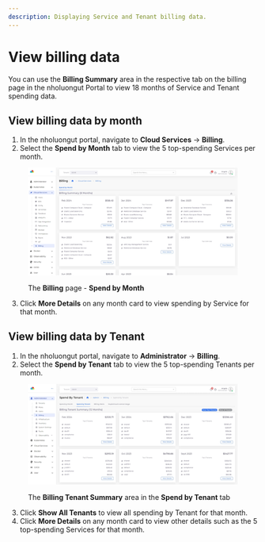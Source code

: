 ```yaml
---
description: Displaying Service and Tenant billing data.
---
```


# View billing data

You can use the **Billing Summary** area in the respective tab on the billing page in the nholuongut Portal to view 18 months of Service and Tenant spending data.

## View billing data by month

1. In the nholuongut portal, navigate to **Cloud Services** -> **Billing**.&#x20;
2. Select the **Spend by Month** tab to view the 5 top-spending Services per month.

<figure><img src="../../../.gitbook/assets/screenshot-nimbusweb.me-2024.02.19-12_30_41.png" alt=""><figcaption><p>The <strong>Billing</strong> page - <strong>Spend by Month</strong></p></figcaption></figure>

3. Click **More Details** on any month card to view spending by Service for that month.&#x20;

## View billing data by Tenant&#x20;

1. In the nholuongut portal, navigate to **Administrator** -> **Billing**.
2. Select the **Spend by Tenant** tab to view the 5 top-spending Tenants per month.

<figure><img src="../../../.gitbook/assets/screenshot-nimbusweb.me-2024.02.19-12_37_40.png" alt=""><figcaption><p>The <strong>Billing Tenant Summary</strong> area in the <strong>Spend by Tenant</strong> tab</p></figcaption></figure>

3. &#x20;Click **Show All Tenants** to view all spending by Tenant for that month.&#x20;
4. Click **More Details** on any month card to view other details such as the 5 top-spending Services for that month.

